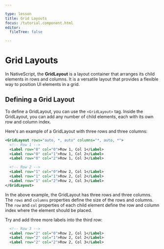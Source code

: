 ```yaml
---

type: lesson  
title: Grid Layouts 
focus: /tutorial.component.html
editor:
  fileTree: false  

---
```


# Grid Layouts

In NativeScript, the **GridLayout** is a layout container that arranges its child elements in rows and columns. It is a versatile layout that provides a flexible way to position UI elements in a grid.

## Defining a Grid Layout

To define a GridLayout, you can use the `<GridLayout>` tag. Inside the GridLayout, you can add any number of child elements, each with its own row and column index.

Here's an example of a GridLayout with three rows and three columns:

```xml
<GridLayout rows="auto, *, auto" columns="*, auto, *">
  <!-- Row 1 -->
  <Label row="0" col="0">Row 1, Col 1</Label>
  <Label row="0" col="1">Row 1, Col 2</Label>
  <Label row="0" col="2">Row 1, Col 3</Label>

  <!-- Row 2 -->
  <Label row="1" col="0">Row 2, Col 1</Label>
  <Label row="1" col="1">Row 2, Col 2</Label>
  <Label row="1" col="2">Row 2, Col 3</Label>
</GridLayout>
```

In the above example, the GridLayout has three rows and three columns. The `rows` and `columns` properties define the size of the rows and columns. The `row` and `col` properties of each child element define the row and column index where the element should be placed.

Try and add three more labels into the third row:
```xml
  <!-- Row 3 -->
  <Label row="2" col="0">Row 2, Col 1</Label>
  <Label row="2" col="1">Row 2, Col 2</Label>
  <Label row="2" col="2">Row 2, Col 3</Label>
```
